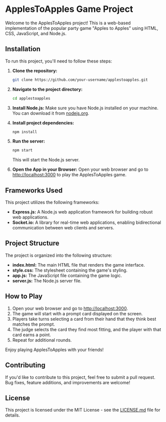 # ApplesToApples Game Project

Welcome to the ApplesToApples project! This is a web-based implementation of the popular party game "Apples to Apples" using HTML, CSS, JavaScript, and Node.js.

## Installation

To run this project, you'll need to follow these steps:

1. **Clone the repository:**
   ```bash
   git clone https://github.com/your-username/applestoapples.git
   ```

2. **Navigate to the project directory:**
   ```bash
   cd applestoapples
   ```

3. **Install Node.js:**
   Make sure you have Node.js installed on your machine. You can download it from [nodejs.org](https://nodejs.org/).

4. **Install project dependencies:**
   ```bash
   npm install
   ```

5. **Run the server:**
   ```bash
   npm start
   ```

   This will start the Node.js server.

6. **Open the App in your Browser:**
   Open your web browser and go to [http://localhost:3000](http://localhost:3000) to play the ApplesToApples game.

## Frameworks Used

This project utilizes the following frameworks:

- **Express.js:** A Node.js web application framework for building robust web applications.
- **Socket.io:** A library for real-time web applications, enabling bidirectional communication between web clients and servers.

## Project Structure

The project is organized into the following structure:

- **index.html:** The main HTML file that renders the game interface.
- **style.css:** The stylesheet containing the game's styling.
- **app.js:** The JavaScript file containing the game logic.
- **server.js:** The Node.js server file.

## How to Play

1. Open your web browser and go to [http://localhost:3000](http://localhost:3000).
2. The game will start with a prompt card displayed on the screen.
3. Players take turns selecting a card from their hand that they think best matches the prompt.
4. The judge selects the card they find most fitting, and the player with that card earns a point.
5. Repeat for additional rounds.

Enjoy playing ApplesToApples with your friends!

## Contributing

If you'd like to contribute to this project, feel free to submit a pull request. Bug fixes, feature additions, and improvements are welcome!

## License

This project is licensed under the MIT License - see the [LICENSE.md](LICENSE.md) file for details.